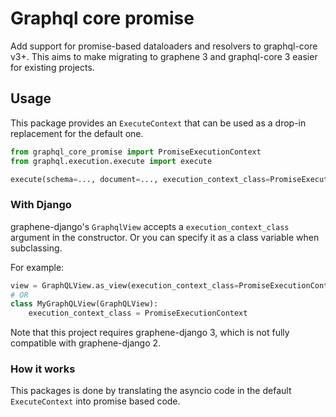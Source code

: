 # Graphql core promise

Add support for promise-based dataloaders and resolvers to graphql-core v3+. This aims to make migrating to graphene 3 and graphql-core 3 easier for existing projects.

## Usage

This package provides an `ExecuteContext` that can be used as a drop-in replacement for the default one.

```python
from graphql_core_promise import PromiseExecutionContext
from graphql.execution.execute import execute

execute(schema=..., document=..., execution_context_class=PromiseExecutionContext)
```

### With Django

graphene-django's `GraphqlView` accepts a `execution_context_class` argument in the constructor. Or you can specify it as a class variable when subclassing.

For example:

```python
view = GraphQLView.as_view(execution_context_class=PromiseExecutionContext)
# OR
class MyGraphQLView(GraphQLView):
	execution_context_class = PromiseExecutionContext
```

Note that this project requires graphene-django 3, which is not fully compatible with graphene-django 2.

### How it works

This packages is done by translating the asyncio code in the default `ExecuteContext` into promise based code.
